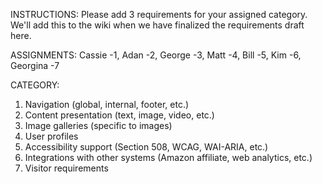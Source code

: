 INSTRUCTIONS: Please add 3 requirements for your assigned category. We'll add this to the wiki when we have finalized the requirements draft here.

ASSIGNMENTS:
  Cassie -1, Adan -2, George -3, Matt -4, Bill -5, Kim -6, Georgina -7

CATEGORY:
1.	Navigation (global, internal, footer, etc.)
2.	Content presentation (text, image, video, etc.)
3.	Image galleries (specific to images)
4.	User profiles 
5.	Accessibility support (Section 508, WCAG, WAI-ARIA, etc.)
6.	Integrations with other systems (Amazon affiliate, web analytics, etc.)
7.	Visitor requirements


